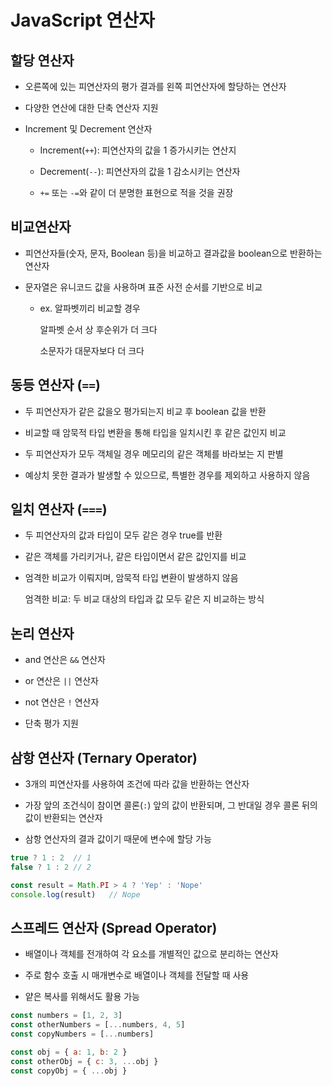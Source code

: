 # JavaScript 연산자

## 할당 연산자

- 오른쪽에 있는 피연산자의 평가 결과를 왼쪽 피연산자에 할당하는 연산자

- 다양한 연산에 대한 단축 연산자 지원

- Increment 및 Decrement 연산자

  - Increment(`++`): 피연산자의 값을 1 증가시키는 연산지

  - Decrement(`--`): 피연산자의 값을 1 감소시키는 연산자

  - `+=` 또는 `-=`와 같이 더 분명한 표현으로 적을 것을 권장

## 비교연산자

- 피연산자들(숫자, 문자, Boolean 등)을 비교하고 결과값을 boolean으로 반환하는 연산자

- 문자열은 유니코드 값을 사용하며 표준 사전 순서를 기반으로 비교

  - ex. 알파벳끼리 비교할 경우

    알파벳 순서 상 후순위가 더 크다

    소문자가 대문자보다 더 크다

## 동등 연산자 (`==`)

- 두 피연산자가 같은 값을오 평가되는지 비교 후 boolean 값을 반환

- 비교할 때 암묵적 타입 변환을 통해 타입을 일치시킨 후 같은 값인지 비교

- 두 피연산자가 모두 객체일 경우 메모리의 같은 객체를 바라보는 지 판별

- 예상치 못한 결과가 발생할 수 있으므로, 특별한 경우를 제외하고 사용하지 않음

## 일치 연산자 (`===`)

- 두 피연산자의 값과 타입이 모두 같은 경우 true를 반환

- 같은 객체를 가리키거나, 같은 타입이면서 같은 값인지를 비교

- 엄격한 비교가 이뤄지며, 암묵적 타입 변환이 발생하지 않음

  엄격한 비교: 두 비교 대상의 타입과 값 모두 같은 지 비교하는 방식

## 논리 연산자

  - and 연산은 `&&` 연산자

  - or 연산은 `||` 연산자

  - not 연산은 `!` 연산자

  - 단축 평가 지원

## 삼항 연산자 (Ternary Operator)

- 3개의 피연산자를 사용하여 조건에 따라 값을 반환하는 연산자

- 가장 앞의 조건식이 참이면 콜론(`:`) 앞의 값이 반환되며, 그 반대일 경우 콜론 뒤의 값이 반환되는 연산자

- 삼항 연산자의 결과 값이기 때문에 변수에 할당 가능

```js
true ? 1 : 2  // 1
false ? 1 : 2 // 2

const result = Math.PI > 4 ? 'Yep' : 'Nope'
console.log(result)   // Nope
```

## 스프레드 연산자 (Spread Operator)

- 배열이나 객체를 전개하여 각 요소를 개별적인 값으로 분리하는 연산자

- 주로 함수 호출 시 매개변수로 배열이나 객체를 전달할 때 사용

- 얕은 복사를 위해서도 활용 가능

```js
const numbers = [1, 2, 3]
const otherNumbers = [...numbers, 4, 5]
const copyNumbers = [...numbers]

const obj = { a: 1, b: 2 }
const otherObj = { c: 3, ...obj }
const copyObj = { ...obj }
```